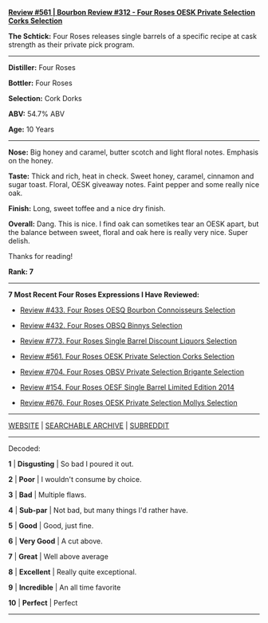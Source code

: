 
[**Review #561 | Bourbon Review #312 - Four Roses OESK Private Selection Corks Selection**]( https://t8ke.review/review-561-four-roses-private-selection-oesk-corks-selection/)

**The Schtick:** Four Roses releases single barrels of a specific recipe at cask strength as their private pick program. 

-----

**Distiller:** Four Roses 

**Bottler:** Four Roses

**Selection:** Cork Dorks

**ABV:** 54.7% ABV

**Age:** 10 Years 

-----

**Nose:**   Big honey and caramel, butter scotch and light floral notes. Emphasis on the honey. 

**Taste:** Thick and rich, heat in check. Sweet honey, caramel, cinnamon and sugar toast. Floral, OESK giveaway notes. Faint pepper and some really nice oak. 

**Finish:** Long, sweet toffee and a nice dry finish. 

**Overall:** Dang. This is nice. I find oak can sometikes tear an OESK apart, but the balance between sweet, floral and oak here is really very nice. Super delish. 

Thanks for reading!

**Rank: 7**

----- 

**7 Most Recent Four Roses  Expressions I Have Reviewed:** 

- [Review #433. Four Roses OESQ Bourbon Connoisseurs Selection]( https://t8ke.review/review-433-four-roses-oesq-bourbon-connoisseurs/) 

- [Review #432. Four Roses OBSQ Binnys Selection]( https://t8ke.review/review-432-four-roses-obsq-binnys/) 

- [Review #773. Four Roses Single Barrel Discount Liquors Selection]( https://t8ke.review/review-773-four-roses-single-barrel-obsv-discount-liquors-selection/) 

- [Review #561. Four Roses OESK Private Selection Corks Selection]( https://t8ke.review/review-561-four-roses-private-selection-oesk-corks-selection/) 

- [Review #704. Four Roses OBSV Private Selection Brigante Selection]( https://t8ke.review/review-704-four-roses-private-selection-obsv-brigante-selection/) 

- [Review #154. Four Roses OESF Single Barrel Limited Edition 2014 ]( https://t8ke.review/review-154-four-roses-single-barrel-limited-edition-2014-oesf/) 

- [Review #676. Four Roses OESK Private Selection Mollys Selection]( https://t8ke.review/review-676-four-roses-private-selection-oesk-mollys-selection/) 

-----

[WEBSITE](https://t8ke.review) | [SEARCHABLE ARCHIVE](https://t8ke.review/review-archive/) | [SUBREDDIT](https://reddit.com/r/t8kereviews)

-----

Decoded:

**1** | **Disgusting** | So bad I poured it out.

**2** | **Poor** | I wouldn't consume by choice.

**3** | **Bad** | Multiple flaws.

**4** | **Sub-par** | Not bad, but many things I'd rather have.

**5** | **Good** | Good, just fine.

**6** | **Very Good** | A cut above.

**7** | **Great** | Well above average

**8** | **Excellent** | Really quite exceptional.

**9** | **Incredible** | An all time favorite

**10** | **Perfect** | Perfect

----


